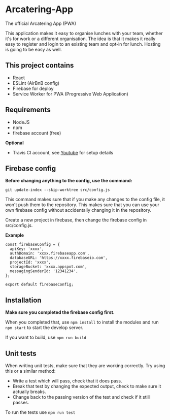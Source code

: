 # Arcatering-App
The official Arcatering App (PWA)

This application makes it easy to organise lunches with your team, whether it's for work or a different organisation.
The idea is that it makes it really easy to register and login to an existing team and opt-in for lunch.
Hosting is going to be easy as well.

## This project contains
- React
- ESLint (AirBnB config)
- Firebase for deploy
- Service Worker for PWA (Progressive Web Application)

## Requirements
- NodeJS
- npm
- firebase account (free)

**Optional**
- Travis CI account, see [Youtube](https://www.youtube.com/watch?v=QLVzozWDYAs) for setup details

## Firebase config
**Before changing anything to the config, use the command:**
```
git update-index --skip-worktree src/config.js
```
This command makes sure that if you make any changes to the config file, it won't push them to the repository.
This makes sure that you can use your own firebase config without accidentally changing it in the repository.

Create a new project in firebase, then change the firebase config in src/config.js.

**Example**
```
const firebaseConfig = {
  apiKey: 'xxxx',
  authDomain: 'xxxx.firebaseapp.com',
  databaseURL: 'https://xxxx.firebaseio.com',
  projectId: 'xxxx',
  storageBucket: 'xxxx.appspot.com',
  messagingSenderId: '12341234',
};

export default firebaseConfig;
```

## Installation
**Make sure you completed the firebase config first.**
  
When you completed that, use ``npm install`` to install the modules
and run ``npm start`` to start the develop server.

If you want to build, use ``npm run build``

## Unit tests
When writing unit tests, make sure that they are working correctly.
Try using this or a similar method:
- Write a test which will pass, check that it does pass.
- Break that test by changing the expected output, check to make sure it actually breaks.
- Change back to the passing version of the test and check if it still passes.

To run the tests use ``npm run test``
